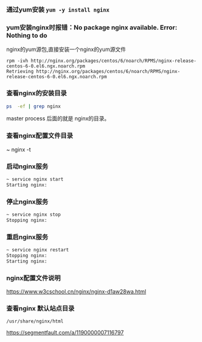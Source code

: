 ### 通过yum安装 `yum -y install nginx`

### yum安装nginx时报错：No package nginx available. Error: Nothing to do

nginx的yum源包,直接安装一个nginx的yum源文件

```{r, engine='sh', count_lines}
rpm -ivh http://nginx.org/packages/centos/6/noarch/RPMS/nginx-release-centos-6-0.el6.ngx.noarch.rpm
Retrieving http://nginx.org/packages/centos/6/noarch/RPMS/nginx-release-centos-6-0.el6.ngx.noarch.rpm
```

### 查看nginx的安装目录

```sh
ps  -ef | grep nginx  
```

master process 后面的就是 nginx的目录。

### 查看nginx配置文件目录

~ nginx -t

### 启动nginx服务

```sh
~ service nginx start
Starting nginx:       
```

### 停止nginx服务

```sh
~ service nginx stop
Stopping nginx:       
```

### 重启nginx服务

```sh
~ service nginx restart
Stopping nginx:
Starting nginx:       
```

### nginx配置文件说明

https://www.w3cschool.cn/nginx/nginx-d1aw28wa.html

### 查看nginx 默认站点目录

`/usr/share/nginx/html`

https://segmentfault.com/a/1190000007116797
